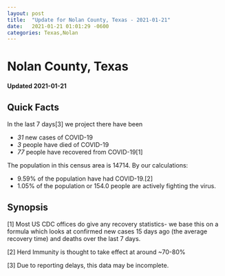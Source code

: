```yaml
---
layout: post
title:  "Update for Nolan County, Texas - 2021-01-21"
date:   2021-01-21 01:01:29 -0600
categories: Texas,Nolan
---
```


# Nolan County, Texas
#### Updated 2021-01-21

## Quick Facts

In the last 7 days[3] we project there have been
- *31* new cases of COVID-19
- *3* people have died of COVID-19
- *77* people have recovered from COVID-19[1]

The population in this census area is 14714. By our calculations:
- 9.59% of the population have had COVID-19.[2]
- 1.05% of the population or 154.0 people are actively fighting the virus.

## Synopsis




[1] Most US CDC offices do give any recovery statistics- we base this on a formula which looks at confirmed new cases
15 days ago (the average recovery time) and deaths over the last 7 days.

[2] Herd Immunity is thought to take effect at around ~70-80%

[3] Due to reporting delays, this data may be incomplete.
 
    